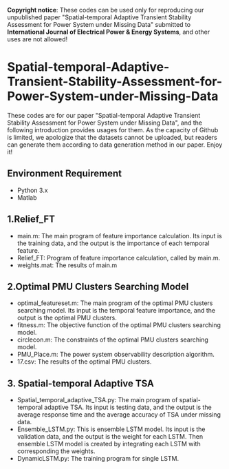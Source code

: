 **Copyright notice**: These codes can be used only for reproducing our unpublished paper "Spatial-temporal Adaptive Transient Stability Assessment for Power System under Missing Data" submitted to **International Journal of Electrical Power & Energy Systems**, and other uses are not allowed!

# Spatial-temporal-Adaptive-Transient-Stability-Assessment-for-Power-System-under-Missing-Data
These codes are for our paper "Spatial-temporal Adaptive Transient Stability Assessment for Power System under Missing Data", and the following introduction provides usages for them. As the capacity of Github is limited, we apologize that the datasets cannot be uploaded, but readers can generate them according to data generation method in our paper. Enjoy it!
## Environment Requirement
* Python 3.x
* Matlab
## 1.Relief_FT
* main.m: The main program of feature importance calculation. Its input is the training data, and the output is the importance of each temporal feature.
* Relief_FT: Program of feature importance calculation, called by main.m.
* weights.mat: The results of main.m

## 2.Optimal PMU Clusters Searching Model
* optimal_featureset.m: The main program of the optimal PMU clusters searching model. Its input is the temporal feature importance, and the output is the optimal PMU clusters.
* fitness.m: The objective function of the optimal PMU clusters searching model.
* circlecon.m: The constraints of the optimal PMU clusters searching model.
* PMU_Place.m: The power system observability description algorithm.
* 17.csv: The results of the optimal PMU clusters.

## 3. Spatial-temporal Adaptive TSA
* Spatial_temporal_adaptive_TSA.py: The main program of spatial-temporal adaptive TSA. Its input is testing data, and the output is the average response time and the average accuracy of TSA under missing data.
* Ensemble_LSTM.py: This is ensemble LSTM model. Its input is the validation data, and the output is the weight for each LSTM. Then ensemble LSTM model is created by integrating each LSTM with corresponding the weights.
* DynamicLSTM.py: The training program for single LSTM.
